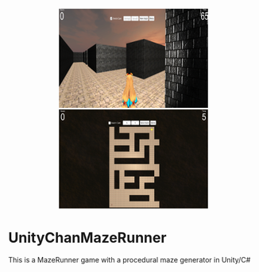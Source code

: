<p align="center">
  <img width="300" height="200" src="1.png">
  <img width="300" height="200" src="2.png">
</p>

# UnityChanMazeRunner
This is a MazeRunner game with a procedural maze generator in Unity/C#
